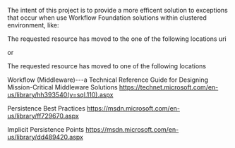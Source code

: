 The intent of this project is to provide a more efficent solution to exceptions that occur when use Workflow Foundation solutions within clustered environment, like:

   The requested resource has moved to the one of the following locations uri

or

   The requested resource has moved to one of the following locations

Workflow (Middleware)---a Technical Reference Guide for Designing Mission-Critical Middleware Solutions
https://technet.microsoft.com/en-us/library/hh393540(v=sql.110).aspx

Persistence Best Practices
https://msdn.microsoft.com/en-us/library/ff729670.aspx

Implicit Persistence Points
https://msdn.microsoft.com/en-us/library/dd489420.aspx